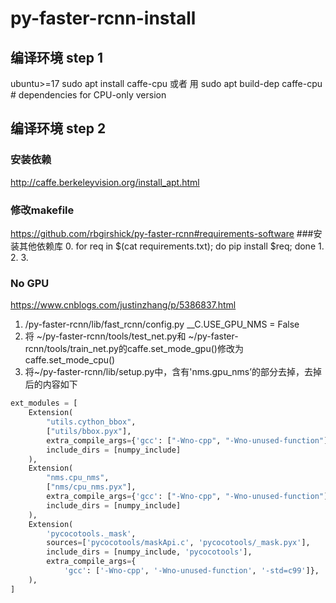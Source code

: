 # py-faster-rcnn-install
## 编译环境 step 1 
ubuntu>=17 sudo apt install caffe-cpu
或者 用 sudo apt build-dep caffe-cpu        # dependencies for CPU-only version
##  编译环境 step 2
### 安装依赖
http://caffe.berkeleyvision.org/install_apt.html
### 修改makefile
https://github.com/rbgirshick/py-faster-rcnn#requirements-software
###安装其他依赖库
0. for req in $(cat requirements.txt); do pip install $req; done
1. 
2. 
3. 
### No GPU
https://www.cnblogs.com/justinzhang/p/5386837.html
1. /py-faster-rcnn/lib/fast_rcnn/config.py
    __C.USE_GPU_NMS = False
2. 将 ~/py-faster-rcnn/tools/test_net.py和 ~/py-faster-rcnn/tools/train_net.py的caffe.set_mode_gpu()修改为caffe.set_mode_cpu()
3. 将~/py-faster-rcnn/lib/setup.py中，含有'nms.gpu_nms’的部分去掉，去掉后的内容如下
```python
ext_modules = [
    Extension(
        "utils.cython_bbox",
        ["utils/bbox.pyx"],
        extra_compile_args={'gcc': ["-Wno-cpp", "-Wno-unused-function"]},
        include_dirs = [numpy_include]
    ),
    Extension(
        "nms.cpu_nms",
        ["nms/cpu_nms.pyx"],
        extra_compile_args={'gcc': ["-Wno-cpp", "-Wno-unused-function"]},
        include_dirs = [numpy_include]
    ),
    Extension(
        'pycocotools._mask',
        sources=['pycocotools/maskApi.c', 'pycocotools/_mask.pyx'],
        include_dirs = [numpy_include, 'pycocotools'],
        extra_compile_args={
            'gcc': ['-Wno-cpp', '-Wno-unused-function', '-std=c99']},
    ),
]
```
